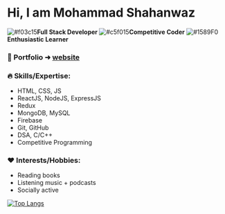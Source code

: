 # Hi, I am Mohammad Shahanwaz
![#f03c15](https://via.placeholder.com/15/f03c15/000000?text=+)**Full Stack Developer**  ![#c5f015](https://via.placeholder.com/15/c5f015/000000?text=+)**Competitive Coder**  ![#1589F0](https://via.placeholder.com/15/1589F0/000000?text=+)**Enthusiastic Learner**


### 🌟 Portfolio ➜ [website](https://mshahanwaz-portfolio.netlify.app)

### :fire: Skills/Expertise:
- HTML, CSS, JS
- ReactJS, NodeJS, ExpressJS
- Redux
- MongoDB, MySQL
- Firebase
- Git, GitHub
- DSA, C/C++
- Competitive Programming

### :heart: Interests/Hobbies:
- Reading books
- Listening music + podcasts
- Socially active

[![Top Langs](https://github-readme-stats.vercel.app/api/top-langs/?username=mshahanwaz)](https://github.com/mshahanwaz/github-readme-stats)
